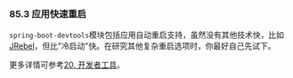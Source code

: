 ### 85.3 应用快速重启

`spring-boot-devtools`模块包括应用自动重启支持，虽然没有其他技术快，比如[JRebel](http://zeroturnaround.com/software/jrebel/)，但比"冷启动"快。在研究其他复杂重启选项时，你最好自己先试下。

更多详情可参考[20. 开发者工具](https://docs.spring.io/spring-boot/docs/2.0.0.RELEASE/reference/htmlsingle/#using-boot-devtools)。
